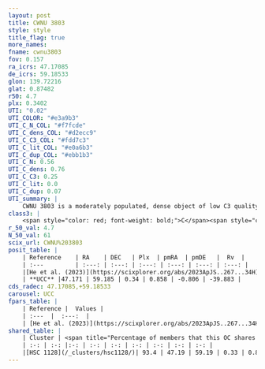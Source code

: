 ```yaml
---
layout: post
title: CWNU 3803
style: style
title_flag: true
more_names: 
fname: cwnu3803
fov: 0.157
ra_icrs: 47.17085
de_icrs: 59.18533
glon: 139.72216
glat: 0.87482
r50: 4.7
plx: 0.3402
UTI: "0.02"
UTI_COLOR: "#e3a9b3"
UTI_C_N_COL: "#f7fcde"
UTI_C_dens_COL: "#d2ecc9"
UTI_C_C3_COL: "#fdd7c3"
UTI_C_lit_COL: "#e0a6b3"
UTI_C_dup_COL: "#ebb1b3"
UTI_C_N: 0.56
UTI_C_dens: 0.76
UTI_C_C3: 0.25
UTI_C_lit: 0.0
UTI_C_dup: 0.07
UTI_summary: |
    CWNU 3803 is a moderately populated, dense object of low C3 quality. It was recently reported in the literature.<br><br><span style="color: #99180f; font-weight: bold;">Warning: </span>This is very likely a duplicate object, which shares a large percentage of members with at least one previously reported entry.
class3: |
    <span style="color: red; font-weight: bold;">C</span><span style="color: red; font-weight: bold;">C</span>
r_50_val: 4.7
N_50_val: 61
scix_url: CWNU%203803
posit_table: |
    | Reference    | RA    | DEC   | Plx  | pmRA  | pmDE   |  Rv  |
    | :---         | :---: | :---: | :---: | :---: | :---: | :---: |
    |[He et al. (2023)](https://scixplorer.org/abs/2023ApJS..267...34H) | 47.175 | 59.188 | 0.318 | 0.874 | -0.789 | -39.88 |
    | **UCC** |47.171 | 59.185 | 0.34 | 0.858 | -0.806 | -39.883 | 
cds_radec: 47.17085,+59.18533
carousel: UCC
fpars_table: |
    | Reference |  Values |
    | :---  |  :---:  |
    | [He et al. (2023)](https://scixplorer.org/abs/2023ApJS..267...34H) | `A0=3.65, m-M=12.5, logA=8.7` |
shared_table: |
    | Cluster | <span title="Percentage of members that this OC shares with the ones listed">%</span>   | RA   | DEC   | Plx   | pmRA  | pmDE  | Rv | UTI |
    | :-: | :-: |:-: | :-: | :-: | :-: | :-: | :-: | :-: |
    |[HSC 1128](/_clusters/hsc1128/)| 93.4 | 47.19 | 59.19 | 0.33 | 0.86 | -0.79 | -39.88 |0.48 |
---
```

